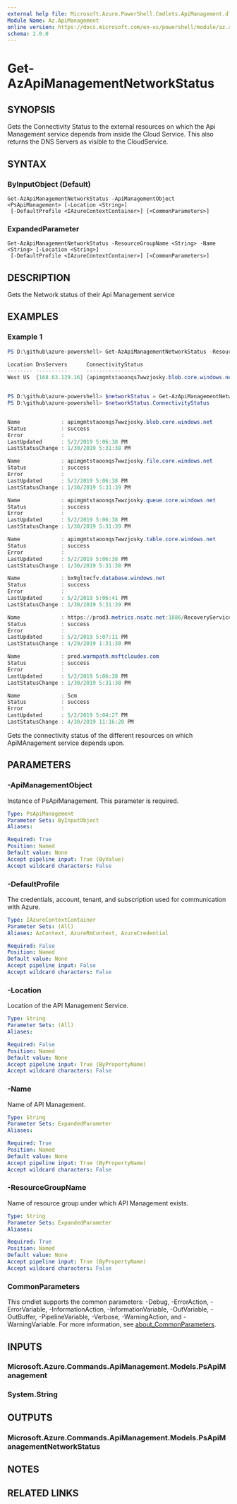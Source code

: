 ```yaml
---
external help file: Microsoft.Azure.PowerShell.Cmdlets.ApiManagement.dll-Help.xml
Module Name: Az.ApiManagement
online version: https://docs.microsoft.com/en-us/powershell/module/az.apimanagement/get-azapimanagementnetworkstatus
schema: 2.0.0
---
```


# Get-AzApiManagementNetworkStatus

## SYNOPSIS
Gets the Connectivity Status to the external resources on which the Api Management service depends from inside the Cloud Service. This also returns the DNS Servers as visible to the CloudService.

## SYNTAX

### ByInputObject (Default)
```
Get-AzApiManagementNetworkStatus -ApiManagementObject <PsApiManagement> [-Location <String>]
 [-DefaultProfile <IAzureContextContainer>] [<CommonParameters>]
```

### ExpandedParameter
```
Get-AzApiManagementNetworkStatus -ResourceGroupName <String> -Name <String> [-Location <String>]
 [-DefaultProfile <IAzureContextContainer>] [<CommonParameters>]
```

## DESCRIPTION
Gets the Network status of their Api Management service

## EXAMPLES

### Example 1
```powershell
PS D:\github\azure-powershell> Get-AzApiManagementNetworkStatus -ResourceGroupName powershelltest -Name powershellsdkservice

Location DnsServers      ConnectivityStatus
-------- ----------      ------------------
West US  {168.63.129.16} {apimgmtstaoonqs7wwzjosky.blob.core.windows.net, apimgmtstaoonqs7wwzjosky.file.core.windows.net, apimgmtstaoonqs7wwzjosky.queue.core.windows.net, apimgmtstaoonqs7wwzjosk...


PS D:\github\azure-powershell> $networkStatus = Get-AzApiManagementNetworkStatus -ResourceGroupName powershelltest -Name powershellsdkservice
PS D:\github\azure-powershell> $networkStatus.ConnectivityStatus


Name             : apimgmtstaoonqs7wwzjosky.blob.core.windows.net
Status           : success
Error            :
LastUpdated      : 5/2/2019 5:06:38 PM
LastStatusChange : 1/30/2019 5:31:38 PM

Name             : apimgmtstaoonqs7wwzjosky.file.core.windows.net
Status           : success
Error            :
LastUpdated      : 5/2/2019 5:06:38 PM
LastStatusChange : 1/30/2019 5:31:39 PM

Name             : apimgmtstaoonqs7wwzjosky.queue.core.windows.net
Status           : success
Error            :
LastUpdated      : 5/2/2019 5:06:38 PM
LastStatusChange : 1/30/2019 5:31:39 PM

Name             : apimgmtstaoonqs7wwzjosky.table.core.windows.net
Status           : success
Error            :
LastUpdated      : 5/2/2019 5:06:38 PM
LastStatusChange : 1/30/2019 5:31:38 PM

Name             : bx9gltecfv.database.windows.net
Status           : success
Error            :
LastUpdated      : 5/2/2019 5:06:41 PM
LastStatusChange : 1/30/2019 5:31:39 PM

Name             : https://prod3.metrics.nsatc.net:1886/RecoveryService
Status           : success
Error            :
LastUpdated      : 5/2/2019 5:07:11 PM
LastStatusChange : 4/29/2019 1:31:30 PM

Name             : prod.warmpath.msftcloudes.com
Status           : success
Error            :
LastUpdated      : 5/2/2019 5:06:38 PM
LastStatusChange : 1/30/2019 5:31:38 PM

Name             : Scm
Status           : success
Error            :
LastUpdated      : 5/2/2019 5:04:27 PM
LastStatusChange : 4/30/2019 11:16:20 PM
```

Gets the connectivity status of the different resources on which ApiMAnagement service depends upon.

## PARAMETERS

### -ApiManagementObject
Instance of PsApiManagement. This parameter is required.

```yaml
Type: PsApiManagement
Parameter Sets: ByInputObject
Aliases:

Required: True
Position: Named
Default value: None
Accept pipeline input: True (ByValue)
Accept wildcard characters: False
```

### -DefaultProfile
The credentials, account, tenant, and subscription used for communication with Azure.

```yaml
Type: IAzureContextContainer
Parameter Sets: (All)
Aliases: AzContext, AzureRmContext, AzureCredential

Required: False
Position: Named
Default value: None
Accept pipeline input: False
Accept wildcard characters: False
```

### -Location
Location of the API Management Service.

```yaml
Type: String
Parameter Sets: (All)
Aliases:

Required: False
Position: Named
Default value: None
Accept pipeline input: True (ByPropertyName)
Accept wildcard characters: False
```

### -Name
Name of API Management.

```yaml
Type: String
Parameter Sets: ExpandedParameter
Aliases:

Required: True
Position: Named
Default value: None
Accept pipeline input: True (ByPropertyName)
Accept wildcard characters: False
```

### -ResourceGroupName
Name of resource group under which API Management exists.

```yaml
Type: String
Parameter Sets: ExpandedParameter
Aliases:

Required: True
Position: Named
Default value: None
Accept pipeline input: True (ByPropertyName)
Accept wildcard characters: False
```

### CommonParameters
This cmdlet supports the common parameters: -Debug, -ErrorAction, -ErrorVariable, -InformationAction, -InformationVariable, -OutVariable, -OutBuffer, -PipelineVariable, -Verbose, -WarningAction, and -WarningVariable. For more information, see [about_CommonParameters](http://go.microsoft.com/fwlink/?LinkID=113216).

## INPUTS

### Microsoft.Azure.Commands.ApiManagement.Models.PsApiManagement

### System.String

## OUTPUTS

### Microsoft.Azure.Commands.ApiManagement.Models.PsApiManagementNetworkStatus

## NOTES

## RELATED LINKS
